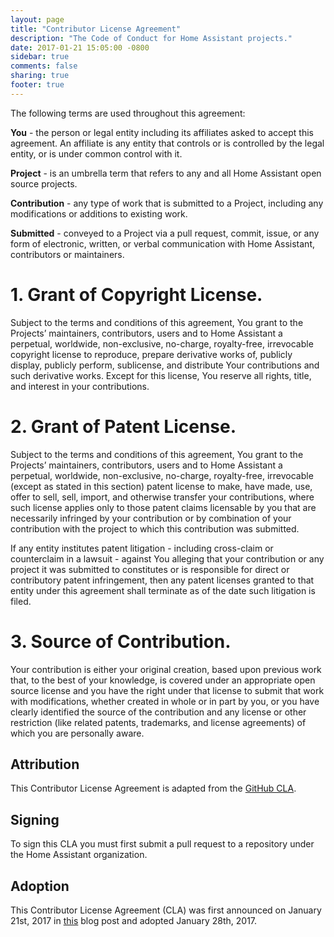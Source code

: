 ```yaml
---
layout: page
title: "Contributor License Agreement"
description: "The Code of Conduct for Home Assistant projects."
date: 2017-01-21 15:05:00 -0800
sidebar: true
comments: false
sharing: true
footer: true
---
```


The following terms are used throughout this agreement:

**You** - the person or legal entity including its affiliates asked to accept this agreement.
An affiliate is any entity that controls or is controlled by the legal entity, or is under common control with it.

**Project** - is an umbrella term that refers to any and all Home Assistant open source projects.

**Contribution** - any type of work that is submitted to a Project, including any modifications or additions to existing work.

**Submitted** - conveyed to a Project via a pull request, commit, issue, or any form of electronic, written, or
verbal communication with Home Assistant, contributors or maintainers.

# 1. Grant of Copyright License.

Subject to the terms and conditions of this agreement, You grant to the Projects’ maintainers, contributors,
users and to Home Assistant a perpetual, worldwide, non-exclusive, no-charge, royalty-free, irrevocable copyright license to reproduce,
prepare derivative works of, publicly display, publicly perform, sublicense, and distribute Your contributions and such
derivative works. Except for this license, You reserve all rights, title, and interest in your contributions.

# 2. Grant of Patent License.

Subject to the terms and conditions of this agreement, You grant to the Projects’ maintainers, contributors, users and to
Home Assistant a perpetual, worldwide, non-exclusive, no-charge, royalty-free, irrevocable (except as stated in this section) patent
license to make, have made, use, offer to sell, sell, import, and otherwise transfer your contributions, where such license
applies only to those patent claims licensable by you that are necessarily infringed by your contribution or by combination of
your contribution with the project to which this contribution was submitted.

If any entity institutes patent litigation - including cross-claim or counterclaim in a lawsuit - against You alleging that
your contribution or any project it was submitted to constitutes or is responsible for direct or contributory patent infringement,
then any patent licenses granted to that entity under this agreement shall terminate as of the date such litigation is filed.

# 3. Source of Contribution.

Your contribution is either your original creation, based upon previous work that, to the best of your knowledge,
is covered under an appropriate open source license and you have the right under that license to submit that work with modifications,
whether created in whole or in part by you, or you have clearly identified the source of the contribution and any license or other
restriction (like related patents, trademarks, and license agreements) of which you are personally aware.

## Attribution

This Contributor License Agreement is adapted from the [GitHub CLA][github-cla].

## Signing

To sign this CLA you must first submit a pull request to a repository under the Home Assistant organization.

## Adoption

This Contributor License Agreement (CLA) was first announced on January 21st, 2017 in [this][cla-blog] blog post and adopted January 28th, 2017.

[github-cla]: https://cla.github.com/agreement
[cla-blog]: https://home-assistant.io/blog/2017/01/21/home-assistant-governance/
